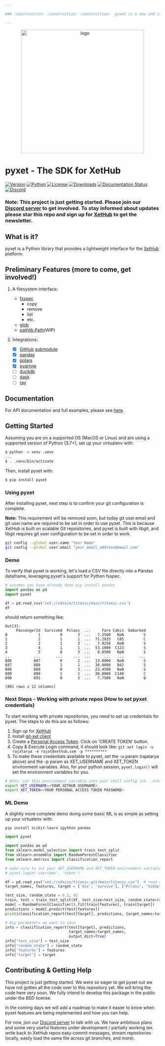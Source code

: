 ```yaml
---

### :construction: :construction: :construction: _pyxet is a new and is under active development. See details below._ :construction: :construction: :construction:

---
```


<p align="center">
   <img src="https://github.com/xetdata/pyxet/blob/0c7608c97f6a2a0cb2c83dd38fb717913c4d7522/docs/images/logo.png" alt="logo" width="400" />
</p>


# pyxet - The SDK for XetHub

[![Version](https://img.shields.io/pypi/v/pyxet.svg?style=flat)](https://pypi.python.org/pypi/pyxet/)
[![Python](https://img.shields.io/pypi/pyversions/pyxet.svg?style=flat)](https://pypi.python.org/pypi/pyxet/)
[![License](https://img.shields.io/github/license/xetdata/pyxet?style=flat)](https://github.com/xetdata/pyxet/blob/main/LICENSE)
[![Downloads](https://img.shields.io/pypi/dm/pyxet?style=flat)](https://pypi.python.org/pypi/pyxet/)
[![Documentation Status](https://readthedocs.org/projects/pyxet/badge/?version=latest)](https://pyxet.readthedocs.io/en/latest/?badge=latest)
[![Discord](https://img.shields.io/discord/1100889165777862807)](https://discord.gg/KCzmjDaDdC)

### Note: This project is just getting started. Please join our [Discord server](https://discord.gg/KCzmjDaDdC) to get involved. To stay informed about updates please star this repo and sign up for [XetHub](https://xethub.com/user/sign_up) to get the newsletter.

## What is it?

pyxet is a Python library that provides a lightweight interface for the [XetHub](https://xethub.com/) platform.

## Preliminary Features (more to come, get involved!)

1. A filesystem interface:
    * [fsspec](https://filesystem-spec.readthedocs.io)
        * copy
        * remove
        * list
        * etc.
    * [glob](https://docs.python.org/3/library/glob.html)
    * [pathlib.Path](https://docs.python.org/3/library/pathlib.html)(WIP)

2. Integrations:
    - [x] [GitHub](https://github.com) [submodule](https://git-scm.com/book/en/v2/Git-Tools-Submodules)
    - [x] [pandas](https://pandas.pydata.org)
    - [x] [polars](https://pola-rs.github.io/polars-book/)
    - [x] [pyarrow](https://arrow.apache.org/docs/python/)
    - [ ] [duckdb](https://duckdb.org/)
    - [ ] [dask](https://dask.org/)
    - [ ] [ray](https://ray.io/)

## Documentation
For API documentation and full examples, please see [here](https://pyxet.readthedocs.io/en/latest/).

## Getting Started
Assuming you are on a supported OS (MacOS or Linux) and are using a supported version of Python (3.7+), set up your virtualenv with:

```sh
$ python -m venv .venv
...
$ . .venv/bin/activate
```

Then, install pyxet with:

```sh
$ pip install pyxet
```

### Using pyxet
After installing pyxet, next step is to confirm your git configuration is complete.

**Note:** This requirement will be removed soon, but today git user.email and git user.name are required to be set in order to use pyxet. This is because XetHub is built on scalable Git repositories, and pyxet is built with libgit, and libgit requires git user configuration to be set in order to work.

```sh
git config --global user.name "Your Name"
git config --global user.email "your_email_address@email.com"
```

### Demo
To verify that pyxet is working, let's load a CSV file directly into a Pandas dataframe, leveraging pyxet's support for Python fsspec.

```python
# assumes you have already done pip install pandas
import pandas as pd
import pyxet

df = pd.read_csv('xet://xdssio/titanic/main/titanic.csv')
df
```

should return something like:

```
Out[3]:
     PassengerId  Survived  Pclass  ...     Fare Cabin  Embarked
0              1         0       3  ...   7.2500   NaN         S
1              2         1       1  ...  71.2833   C85         C
2              3         1       3  ...   7.9250   NaN         S
3              4         1       1  ...  53.1000  C123         S
4              5         0       3  ...   8.0500   NaN         S
..           ...       ...     ...  ...      ...   ...       ...
886          887         0       2  ...  13.0000   NaN         S
887          888         1       1  ...  30.0000   B42         S
888          889         0       3  ...  23.4500   NaN         S
889          890         1       1  ...  30.0000  C148         C
890          891         0       3  ...   7.7500   NaN         Q

[891 rows x 12 columns]
```

### Next Steps - Working with private repos (How to set pyxet credentials)
To start working with private repositories, you need to set up credentials for pyxet. The steps to do this are as follows:

1. Sign up for [XetHub](https://xethub.com/user/sign_up)
2. Install [git-xet client](https://xethub.com/explore/install)
3. Create a [Personal Access Token](https://xethub.com/explore/install). Click on 'CREATE TOKEN' button.
4. Copy & Execute Login command, it should look like: `git xet login -u rajatarya -e rajat@xethub.com -p **********`
5. To make these credentials available to pyxet, set the -u param (rajatarya above) and the -p param as XET_USERNAME and XET_TOKEN environment variables. Also, for your python session, `pyxet.login()` will set the environment variables for you.

```sh
# Note: set this environment variable into your shell config (ex. .zshrc) so not lost.
export XET_USERNAME=<YOUR XETHUB USERNAME>
export XET_TOKEN=<YOUR PERSONAL ACCESS TOKEN PASSWORD>
```

### ML Demo

A slightly more complete demo doing some basic ML is as simple as setting up your virtualenv with:

```sh
pip install scikit-learn ipython pandas
```
```python
import pyxet

import pandas as pd
from sklearn.model_selection import train_test_split
from sklearn.ensemble import RandomForestClassifier
from sklearn.metrics import classification_report

# make sure to set your XET_USERNAME and XET_TOKEN environment variables, or run:
# pyxet.login('username', 'token')

df = pd.read_csv("xet://xdssio/titanic.git/main/titanic.csv")  # read data from XetHub
target_names, features, target = ['die', 'survive'], ["Pclass", "SibSp", "Parch"], "Survived"

test_size, random_state = 0.2, 42
train, test = train_test_split(df, test_size=test_size, random_state=random_state)
model = RandomForestClassifier().fit(train[features], train[target])
predictions = model.predict(test[features])
print(classification_report(test[target], predictions, target_names=target_names))

# Any parameters we want to save
info = classification_report(test[target], predictions,
                             target_names=target_names,
                             output_dict=True)
info["test_size"] = test_size
info["random_state"] = random_state
info['features'] = features
info['target'] = target
```

## Contributing & Getting Help
This project is just getting started. We were so eager to get pyxet out we have not gotten all the code over to this repository yet. We will bring the code here very soon. We fully intend to develop this package in the public under the BSD license. 

In the coming days we will add a roadmap to make it easier to know when pyxet features are being implemented and how you can help.

For now, join our [Discord server](https://discord.gg/KCzmjDaDdC) to talk with us. We have ambitious plans and some very useful features under development / partially working (ex. write back to XetHub repos easy commit messages, stream repositories locally, easily load the same file across git branches, and more).


